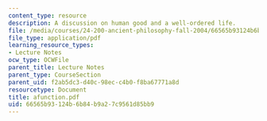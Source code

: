```yaml
---
content_type: resource
description: A discussion on human good and a well-ordered life.
file: /media/courses/24-200-ancient-philosophy-fall-2004/66565b93124b6b84b9a27c9561d85bb9_afunction.pdf
file_type: application/pdf
learning_resource_types:
- Lecture Notes
ocw_type: OCWFile
parent_title: Lecture Notes
parent_type: CourseSection
parent_uid: f2ab5dc3-d40c-98ec-c4b0-f8ba67771a8d
resourcetype: Document
title: afunction.pdf
uid: 66565b93-124b-6b84-b9a2-7c9561d85bb9
---
```

